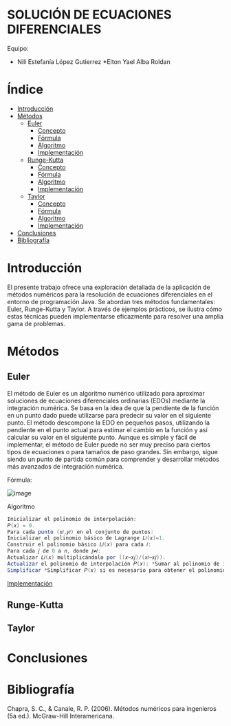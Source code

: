 # SOLUCIÓN DE ECUACIONES DIFERENCIALES

Equipo:

* Nili Estefanía López Gutierrez 
*Elton Yael Alba Roldan

# Índice

* [Introducción](#introducción)
* [Métodos](#interpolación)
  * [Euler](#interpolación)
    * [Concepto](#lineal)
    * [Fórmula](#cuadrática)
    * [Algoritmo](#newton)
    * [Implementación](#lagrange)
  * [Runge-Kutta](#extrapolación)
    * [Concepto](#lineal)
    * [Fórmula](#cuadrática)
    * [Algoritmo](#newton)
    * [Implementación](#lagrange)
  * [Taylor](#interpolación)
    * [Concepto](#lineal)
    * [Fórmula](#cuadrática)
    * [Algoritmo](#newton)
    * [Implementación](#lagrange)
* [Conclusiones](#conclusiones)
* [Bibliografía](#bibliografía)

# Introducción

El presente trabajo ofrece una exploración detallada de la aplicación de métodos numéricos para la resolución de ecuaciones diferenciales en el entorno de programación Java. 
Se abordan tres métodos fundamentales: Euler, Runge-Kutta y Taylor. 
A través de ejemplos prácticos, se ilustra cómo estas técnicas pueden implementarse eficazmente para resolver una amplia gama de problemas.

# Métodos

## Euler
El método de Euler es un algoritmo numérico utilizado para aproximar soluciones de ecuaciones diferenciales ordinarias (EDOs) mediante la integración numérica. 
Se basa en la idea de que la pendiente de la función en un punto dado puede utilizarse para predecir su valor en el siguiente punto. 
El método descompone la EDO en pequeños pasos, utilizando la pendiente en el punto actual para estimar el cambio en la función y así calcular su valor en el siguiente punto. 
Aunque es simple y fácil de implementar, el método de Euler puede no ser muy preciso para ciertos tipos de ecuaciones o para tamaños de paso grandes. 
Sin embargo, sigue siendo un punto de partida común para comprender y desarrollar métodos más avanzados de integración numérica.

Fórmula:

![image](https://github.com/NiliLG/MetodosNumericosT6/assets/147437701/47a52783-0a84-4629-bfc2-1a2f9b035c8c)

Algoritmo
```java
Inicializar el polinomio de interpolación:
𝑃(𝑥) = 0.
Para cada punto (𝑥𝑖,𝑦𝑖) en el conjunto de puntos:
Inicializar el polinomio básico de Lagrange 𝐿𝑖(𝑥)=1.
Construir el polinomio básico 𝐿𝑖(𝑥) para cada 𝑖:
Para cada 𝑗 de 0 a 𝑛, donde 𝑗≠𝑖:
Actualizar 𝐿𝑖(𝑥) multiplicándolo por ((𝑥−𝑥𝑗)/(𝑥𝑖−𝑥𝑗))​.
Actualizar el polinomio de interpolación 𝑃(𝑥): *Sumar al polinomio de interpolación 𝑃(𝑥) el término 𝑦𝑖⋅𝐿𝑖(𝑥).
Simplificar *Simplificar 𝑃(𝑥) si es necesario para obtener el polinomio en su forma más simple.
```

[Implementación](https://github.com/NiliLG/MetodosNumericosT6/tree/main/EulerMN)
## Runge-Kutta

## Taylor

# Conclusiones



# Bibliografía

Chapra, S. C., & Canale, R. P. (2006). Métodos numéricos para ingenieros (5a ed.). McGraw-Hill Interamericana.
